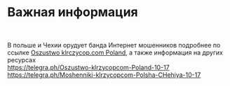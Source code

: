 <h1>Важная информация</h1>
<br>
<p>
  В польше и Чехии орудует банда Интернет мошенников подробнее по ссылке <a href="https://evgenij30.github.io/klrzycop.html">Oszustwo klrczycop.com Poland</a>, 
  а также информация на других ресурсах <br><a href="https://telegra.ph/Oszustwo-klrzycopcom-Poland-10-17">https://telegra.ph/Oszustwo-klrzycopcom-Poland-10-17</a> 
  <br>
  <a href="https://telegra.ph/Moshenniki-klrzycopcom-Polsha-CHehiya-10-17">https://telegra.ph/Moshenniki-klrzycopcom-Polsha-CHehiya-10-17</a>  
</p>


